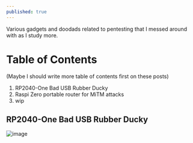 ```yaml
---
published: true
---
```

Various gadgets and doodads related to pentesting that I messed around with as I study more.


# Table of Contents
(Maybe I should write more table of contents first on these posts)
1. RP2040-One Bad USB Rubber Ducky
2. Raspi Zero portable router for MiTM attacks
3. wip

## RP2040-One Bad USB Rubber Ducky
![image](https://camo.githubusercontent.com/c7f0a8793e3ffe541426bd75b0ad8a4e77b8fdc62045d2f484df6e65a58c97d9/68747470733a2f2f7777772e7761766573686172652e636f6d2f772f75706c6f61642f362f36332f5250323034302d4f6e655f537065633030312e6a7067)

<!--stackedit_data:
eyJoaXN0b3J5IjpbLTE0MTQzODIyMDddfQ==
-->